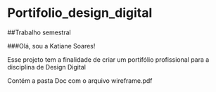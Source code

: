 # Portifolio_design_digital

##Trabalho semestral

###Olá, sou a Katiane Soares!

Esse projeto tem a finalidade de criar um portifólio profissional para a disciplina de Design Digital

Contém a pasta Doc com o arquivo wireframe.pdf

